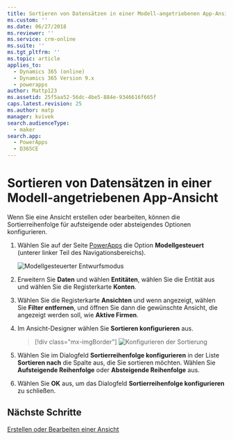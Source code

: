```yaml
---
title: Sortieren von Datensätzen in einer Modell-angetriebenen App-Ansicht in PowerApps | MicrosoftDocs
ms.custom: ''
ms.date: 06/27/2018
ms.reviewer: ''
ms.service: crm-online
ms.suite: ''
ms.tgt_pltfrm: ''
ms.topic: article
applies_to:
  - Dynamics 365 (online)
  - Dynamics 365 Version 9.x
  - powerapps
author: Mattp123
ms.assetid: 25f5aa52-56dc-4be5-884e-9346616f665f
caps.latest.revision: 25
ms.author: matp
manager: kvivek
search.audienceType:
  - maker
search.app:
  - PowerApps
  - D365CE
---
```

# <a name="sort-records-in-a-model-driven-app-view"></a>Sortieren von Datensätzen in einer Modell-angetriebenen App-Ansicht

 Wenn Sie eine Ansicht erstellen oder bearbeiten, können die Sortierreihenfolge für aufsteigende oder absteigendes Optionen konfigurieren.   
  
1.  Wählen Sie auf der Seite [PowerApps](https://web.powerapps.com/?utm_source=padocs&utm_medium=linkinadoc&utm_campaign=referralsfromdoc) die Option **Modellgesteuert** (unterer linker Teil des Navigationsbereichs).  

    ![Modellgesteuerter Entwurfsmodus](media/model-driven-switch.png)

2.  Erweitern Sie **Daten** und wählen **Entitäten**, wählen Sie die Entität aus und wählen Sie die Registerkarte **Konten**.   
3.  Wählen Sie die Registerkarte **Ansichten** und wenn angezeigt, wählen Sie **Filter entfernen**, und öffnen Sie dann die gewünschte Ansicht, die angezeigt werden soll, wie **Aktive Firmen**.

4.  Im Ansicht-Designer wählen Sie **Sortieren konfigurieren** aus.  

    > [!div class="mx-imgBorder"] 
    > ![Konfigurieren der Sortierung](media/configure-sorting.png)
  
5.  Wählen Sie im Dialogfeld **Sortierreihenfolge konfigurieren** in der Liste **Sortieren nach** die Spalte aus, die Sie sortieren möchten. Wählen Sie **Aufsteigende Reihenfolge** oder **Absteigende Reihenfolge** aus.  
  
6.  Wählen Sie **OK** aus, um das Dialogfeld **Sortierreihenfolge konfigurieren** zu schließen.  

## <a name="next-steps"></a>Nächste Schritte
[Erstellen oder Bearbeiten einer Ansicht](create-edit-views.md)
